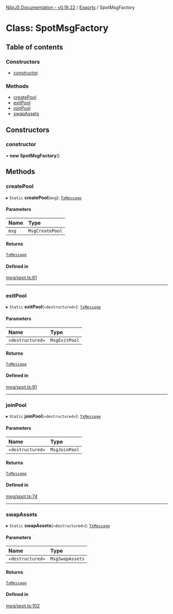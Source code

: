[NibiJS Documentation - v0.19.22](../intro.md) / [Exports](../modules.md) / SpotMsgFactory

# Class: SpotMsgFactory

## Table of contents

### Constructors

- [constructor](SpotMsgFactory.md#constructor)

### Methods

- [createPool](SpotMsgFactory.md#createpool)
- [exitPool](SpotMsgFactory.md#exitpool)
- [joinPool](SpotMsgFactory.md#joinpool)
- [swapAssets](SpotMsgFactory.md#swapassets)

## Constructors

### constructor

• **new SpotMsgFactory**()

## Methods

### createPool

▸ `Static` **createPool**(`msg`): [`TxMessage`](../interfaces/TxMessage.md)

#### Parameters

| Name | Type |
| :------ | :------ |
| `msg` | `MsgCreatePool` |

#### Returns

[`TxMessage`](../interfaces/TxMessage.md)

#### Defined in

[msg/spot.ts:61](https://github.com/NibiruChain/ts-sdk/blob/e2c1f26/packages/nibijs/src/msg/spot.ts#L61)

___

### exitPool

▸ `Static` **exitPool**(`«destructured»`): [`TxMessage`](../interfaces/TxMessage.md)

#### Parameters

| Name | Type |
| :------ | :------ |
| `«destructured»` | `MsgExitPool` |

#### Returns

[`TxMessage`](../interfaces/TxMessage.md)

#### Defined in

[msg/spot.ts:91](https://github.com/NibiruChain/ts-sdk/blob/e2c1f26/packages/nibijs/src/msg/spot.ts#L91)

___

### joinPool

▸ `Static` **joinPool**(`«destructured»`): [`TxMessage`](../interfaces/TxMessage.md)

#### Parameters

| Name | Type |
| :------ | :------ |
| `«destructured»` | `MsgJoinPool` |

#### Returns

[`TxMessage`](../interfaces/TxMessage.md)

#### Defined in

[msg/spot.ts:74](https://github.com/NibiruChain/ts-sdk/blob/e2c1f26/packages/nibijs/src/msg/spot.ts#L74)

___

### swapAssets

▸ `Static` **swapAssets**(`«destructured»`): [`TxMessage`](../interfaces/TxMessage.md)

#### Parameters

| Name | Type |
| :------ | :------ |
| `«destructured»` | `MsgSwapAssets` |

#### Returns

[`TxMessage`](../interfaces/TxMessage.md)

#### Defined in

[msg/spot.ts:102](https://github.com/NibiruChain/ts-sdk/blob/e2c1f26/packages/nibijs/src/msg/spot.ts#L102)
